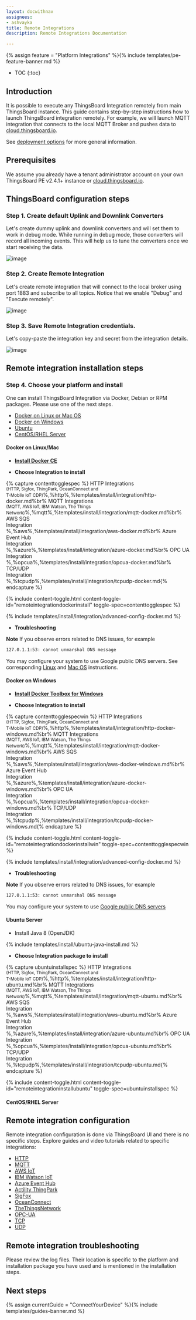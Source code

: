 ```yaml
---
layout: docwithnav
assignees:
- ashvayka
title: Remote Integrations
description: Remote Integrations Documentation 

---
```


{% assign feature = "Platform Integrations" %}{% include templates/pe-feature-banner.md %}

* TOC
{:toc}

## Introduction

It is possible to execute any ThingsBoard Integration remotely from main ThingsBoard instance.
This guide contains step-by-step instructions how to launch ThingsBoard integration remotely.
For example, we will launch MQTT integration that connects to the local MQTT Broker and pushes data to 
[cloud.thingsboard.io](https://cloud.thingsboard.io/signup).  

See [deployment options](/docs/user-guide/integrations/#deployment-options) for more general information.

## Prerequisites

We assume you already have a tenant administrator account on your own ThingsBoard PE v2.4.1+ instance or
[cloud.thingsboard.io](https://cloud.thingsboard.io/signup).  

## ThingsBoard configuration steps

### Step 1. Create default Uplink and Downlink Converters

Let's create dummy uplink and downlink converters and will set them to work in debug mode.
While running in debug mode, those converters will record all incoming events. 
This will help us to tune the converters once we start receiving the data.

![image](/images/user-guide/integrations/remote/default-converters.gif)  

### Step 2. Create Remote Integration 

Let's create remote integration that will connect to the local broker using port 1883 and subscribe to all topics. 
Notice that we enable "Debug" and "Execute remotely".   

![image](/images/user-guide/integrations/remote/mqtt-integration.gif)

### Step 3. Save Remote Integration credentials.

Let's copy-paste the integration key and secret from the integration details.

![image](/images/user-guide/integrations/remote/copy-integration-credentials.gif)

## Remote integration installation steps

### Step 4. Choose your platform and install

One can install ThingsBoard Integration via Docker, Debian or RPM packages.
Please use one of the next steps.

 * [Docker on Linux or Mac OS](/docs/user-guide/integrations/remote-integrations/#docker-on-linuxmac)
 * [Docker on Windows](/docs/user-guide/integrations/remote-integrations/#docker-on-windows) 
 * [Ubuntu](/docs/user-guide/integrations/remote-integrations/#ubuntu-server)
 * [CentOS/RHEL Server](/docs/user-guide/integrations/remote-integrations/#centosrhel-server)

#### Docker on Linux/Mac

- **[Install Docker CE](https://docs.docker.com/engine/installation/)**

- **Choose Integration to install**


{% capture contenttogglespec %}
HTTP Integrations<br/><small>(HTTP, Sigfox, ThingPark, OceanConnect and <br/> T-Mobile IoT CDP)</small>%,%http%,%templates/install/integration/http-docker.md%br%
MQTT Integrations<br/><small>(MQTT, AWS IoT, IBM Watson, The Things Network)</small>%,%mqtt%,%templates/install/integration/mqtt-docker.md%br%
AWS SQS<br/> Integration<br/>%,%aws%,%templates/install/integration/aws-docker.md%br%
Azure Event Hub<br/>Integration<br/>%,%azure%,%templates/install/integration/azure-docker.md%br%
OPC UA<br/> Integration<br/>%,%opcua%,%templates/install/integration/opcua-docker.md%br%
TCP/UDP<br/> Integration<br/>%,%tcpudp%,%templates/install/integration/tcpudp-docker.md{% endcapture %}

{% include content-toggle.html content-toggle-id="remoteintegrationdockerinstall" toggle-spec=contenttogglespec %}


{% include templates/install/integration/advanced-config-docker.md %} 


- **Troubleshooting**


**Note** If you observe errors related to DNS issues, for example

```bash
127.0.1.1:53: cannot unmarshal DNS message
```

You may configure your system to use Google public DNS servers. 
See corresponding [Linux](opc-uas://developers.google.com/speed/public-dns/docs/using#linux) and [Mac OS](opc-uas://developers.google.com/speed/public-dns/docs/using#mac_os) instructions.

#### Docker on Windows

- **[Install Docker Toolbox for Windows](https://docs.docker.com/toolbox/toolbox_install_windows/)**

- **Choose Integration to install**


{% capture contenttogglespecwin %}
HTTP Integrations<br/><small>(HTTP, Sigfox, ThingPark, OceanConnect and <br/> T-Mobile IoT CDP)</small>%,%http%,%templates/install/integration/http-docker-windows.md%br%
MQTT Integrations<br/><small>(MQTT, AWS IoT, IBM Watson, The Things Network)</small>%,%mqtt%,%templates/install/integration/mqtt-docker-windows.md%br%
AWS SQS<br/> Integration<br/>%,%aws%,%templates/install/integration/aws-docker-windows.md%br%
Azure Event Hub<br/>Integration<br/>%,%azure%,%templates/install/integration/azure-docker-windows.md%br%
OPC UA<br/> Integration<br/>%,%opcua%,%templates/install/integration/opcua-docker-windows.md%br%
TCP/UDP<br/> Integration<br/>%,%tcpudp%,%templates/install/integration/tcpudp-docker-windows.md{% endcapture %}

{% include content-toggle.html content-toggle-id="remoteintegrationdockerinstallwin" toggle-spec=contenttogglespecwin %}


{% include templates/install/integration/advanced-config-docker.md %} 


- **Troubleshooting**


**Note** If you observe errors related to DNS issues, for example

```bash
127.0.1.1:53: cannot unmarshal DNS message
```

You may configure your system to use [Google public DNS servers](https://developers.google.com/speed/public-dns/docs/using#windows)


#### Ubuntu Server

 - Install Java 8 (OpenJDK) 

{% include templates/install/ubuntu-java-install.md %}

 - **Choose Integration package to install**
 
{% capture ubuntuinstallspec %}
HTTP Integrations<br/><small>(HTTP, Sigfox, ThingPark, OceanConnect and <br/> T-Mobile IoT CDP)</small>%,%http%,%templates/install/integration/http-ubuntu.md%br%
MQTT Integrations<br/><small>(MQTT, AWS IoT, IBM Watson, The Things Network)</small>%,%mqtt%,%templates/install/integration/mqtt-ubuntu.md%br%
AWS SQS<br/> Integration<br/>%,%aws%,%templates/install/integration/aws-ubuntu.md%br%
Azure Event Hub<br/>Integration<br/>%,%azure%,%templates/install/integration/azure-ubuntu.md%br%
OPC UA<br/> Integration<br/>%,%opcua%,%templates/install/integration/opcua-ubuntu.md%br%
TCP/UDP<br/> Integration<br/>%,%tcpudp%,%templates/install/integration/tcpudp-ubuntu.md{% endcapture %}

{% include content-toggle.html content-toggle-id="remoteintegrationinstallubuntu" toggle-spec=ubuntuinstallspec %} 

#### CentOS/RHEL Server

## Remote integration configuration

Remote integration configuration is done via ThingsBoard UI and there is no specific steps.
Explore guides and video tutorials related to specific integrations:

 - [HTTP](/docs/user-guide/integrations/http/)
 - [MQTT](/docs/user-guide/integrations/mqtt/)
 - [AWS IoT](/docs/user-guide/integrations/aws-iot/)
 - [IBM Watson IoT](/docs/user-guide/integrations/ibm-watson-iot/)
 - [Azure Event Hub](/docs/user-guide/integrations/azure-event-hub/)
 - [Actility ThingPark](/docs/user-guide/integrations/thingpark/)
 - [SigFox](/docs/user-guide/integrations/sigfox/)
 - [OceanConnect](/docs/user-guide/integrations/ocean-connect/)
 - [TheThingsNetwork](/docs/user-guide/integrations/ttn/)
 - [OPC-UA](/docs/user-guide/integrations/opc-ua/)
 - [TCP](/docs/user-guide/integrations/tcp/)
 - [UDP](/docs/user-guide/integrations/udp/)

  
## Remote integration troubleshooting

Please review the log files. Their location is specific to the platform and installation package you have used and is mentioned in the installation steps. 

## Next steps

{% assign currentGuide = "ConnectYourDevice" %}{% include templates/guides-banner.md %}





